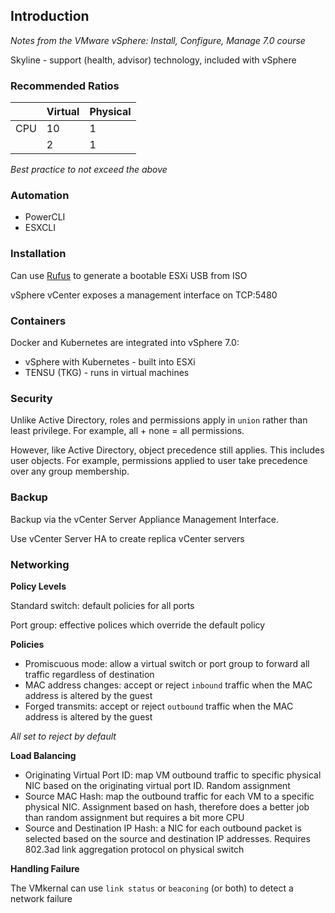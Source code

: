 



## Introduction

*Notes from the VMware vSphere: Install, Configure, Manage 7.0 course*



Skyline - support (health, advisor) technology, included with vSphere

### Recommended Ratios

|      | Virtual | Physical |
| ---- | ------- | -------- |
| CPU  | 10      | 1        |
|      | 2       | 1        |

*Best practice to not exceed the above*

### Automation

- PowerCLI
- ESXCLI

### Installation

Can use [Rufus](https://rufus.ie/en/) to generate a bootable ESXi USB from ISO

vSphere vCenter exposes a management interface on TCP:5480

### Containers

Docker and Kubernetes are integrated into vSphere 7.0:

- vSphere with Kubernetes - built into ESXi
- TENSU (TKG) - runs in virtual machines

### Security

Unlike Active Directory, roles and permissions apply in `union` rather than least privilege.  For example, all + none = all permissions.  

However, like Active Directory, object precedence still applies.  This includes user objects. For example, permissions applied to user take precedence over any group membership.

### Backup

Backup via the vCenter Server Appliance Management Interface.

Use vCenter Server HA to create replica vCenter servers

### Networking

**Policy Levels**

Standard switch: default policies for all ports

Port group: effective polices which override the default policy

**Policies**

- Promiscuous mode: allow a virtual switch or port group to forward all traffic regardless of destination
- MAC address changes: accept or reject `inbound` traffic when the MAC address is altered by the guest
- Forged transmits: accept or reject `outbound` traffic when the MAC address is altered by the guest

*All set to reject by default*

**Load Balancing**

- Originating Virtual Port ID: map VM outbound traffic to specific physical NIC based on the originating virtual port ID.  Random assignment
- Source MAC Hash: map the outbound traffic for each VM to a specific physical NIC.  Assignment based on hash, therefore does a better job than random assignment but requires a bit more CPU
- Source and Destination IP Hash: a NIC for each outbound packet is selected based on the source and destination IP addresses.  Requires 802.3ad link aggregation protocol on physical switch

**Handling Failure**

The VMkernal can use `link status` or `beaconing` (or both) to detect a network failure